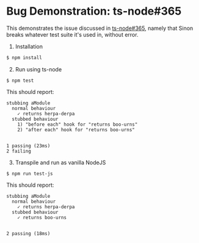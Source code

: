 # Bug Demonstration: ts-node#365

This demonstrates the issue discussed in [ts-node#365][issue], namely that Sinon breaks whatever
test suite it's used in, without error.

1. Installation
```bash
$ npm install
```

2. Run using ts-node
```
$ npm test
```

This should report:

```
stubbing aModule
  normal behaviour
    ✓ returns herpa-derpa
  stubbed behaviour
    1) "before each" hook for "returns boo-urns"
    2) "after each" hook for "returns boo-urns"


1 passing (23ms)
2 failing
```

3. Transpile and run as vanilla NodeJS
```
$ npm run test-js
```

This should report:
```
stubbing aModule
  normal behaviour
    ✓ returns herpa-derpa
  stubbed behaviour
    ✓ returns boo-urns


2 passing (18ms)
```

[issue]: https://github.com/TypeStrong/ts-node/issues/365
